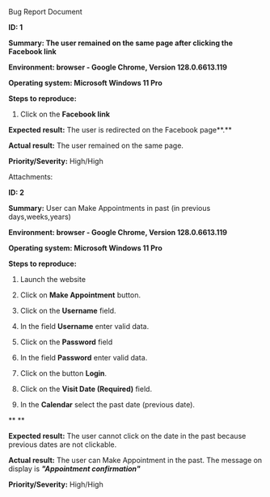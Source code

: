 Bug Report Document

**ID: 1**

**Summary: The user remained on the same page after clicking the
Facebook link**

**Environment: browser - Google Chrome, Version 128.0.6613.119**

**Operating system: Microsoft Windows 11 Pro**

**Steps to reproduce:**

1.  Click on the **Facebook link**

**Expected result:** The user is redirected on the Facebook page**.**

**Actual result:** The user remained on the same page.

**Priority/Severity:** High/High

Attachments:

**ID: 2**

**Summary:** User can Make Appointments in past (in previous
days,weeks,years)

**Environment: browser - Google Chrome, Version 128.0.6613.119**

**Operating system: Microsoft Windows 11 Pro**

**Steps to reproduce:**

1.  Launch the website

2.  Click on **Make Appointment** button.

3.  Click on the **Username** field.

4.  In the field **Username** enter valid data.

5.  Click on the **Password** field

6.  In the field **Password** enter valid data.

7.  Click on the button **Login**.

8.  Click on the **Visit Date (Required)** field.

9.  In the **Calendar** select the past date (previous date).

** **

**Expected result:** The user cannot click on the date in the past
because previous dates are not clickable.

**Actual result:** The user can Make Appointment in the past. The
message on display is ***"Appointment confirmation"***

**Priority/Severity:** High/High
